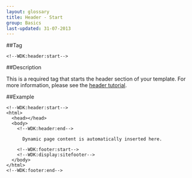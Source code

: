```yaml
---
layout: glossary
title: Header - Start
group: Basics
last-updated: 31-07-2013
---
```


##Tag

`<!--WDK:header:start-->`

##Description

This is a required tag that starts the header section of your template.
For more information, please see the [header tutorial](pages/tutorials/08the-header.html).

##Example

~~~
<!--WDK:header:start-->
<html>
  <head></head>
  <body>
    <!--WDK:header:end-->

      Dynamic page content is automatically inserted here.

    <!--WDK:footer:start-->
    <!--WDK:display:sitefooter-->
  </body>
</html>
<!--WDK:footer:end-->
~~~